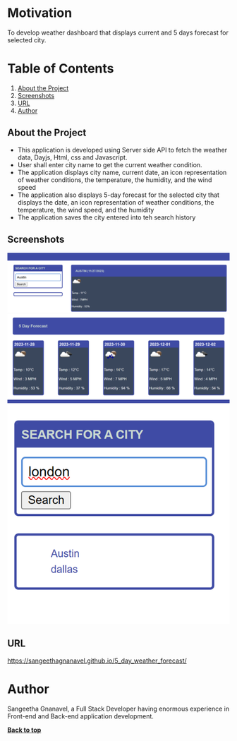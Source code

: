 # Motivation

To develop weather dashboard that displays current and 5 days forecast for selected city.

# Table of Contents

1. [About the Project](#about-the-project)
2. [Screenshots](#screenshots)
3. [URL](#url)
4. [Author](#author)

## About the Project

- This application is developed using Server side API to fetch the weather data, Dayjs, Html, css and Javascript.
- User shall enter city name to get the current weather condition.
- The application displays city name, current date, an icon representation of weather conditions, the temperature, the humidity, and the wind speed
- The application also displays 5-day forecast for the selected city that displays the date, an icon representation of weather conditions, the temperature, the wind speed, and the humidity
- The application saves the city entered into teh search history

## Screenshots

![Alt text](image.png)
![Alt text](image-1.png)
![Alt text](image-2.png)

## URL

https://sangeethagnanavel.github.io/5_day_weather_forecast/

# Author

Sangeetha Gnanavel, a Full Stack Developer having enormous experience in Front-end and Back-end application development.

**[Back to top](#table-of-contents)**

